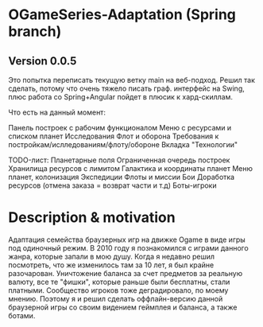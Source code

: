 # OGameSeries-Adaptation (Spring branch)

## Version 0.0.5

Это попытка переписать текущую ветку main на веб-подход.
Решил так сделать, потому что очень тяжело писать граф. интерфейс на Swing,
плюс работа со Spring+Angular пойдет в плюсик к хард-скиллам.

Что есть на данный момент:

Панель построек с рабочим функционалом
Меню с ресурсами и списком планет
Исследования
Флот и оборона
Требования к постройкам/ислледованиям/флоту/обороне
Вкладка "Технологии"

TODO-лист:
Планетарные поля
Ограниченная очередь построек
Хранилища ресурсов с лимитом
Галактика и координаты планет
Меню планет, колонизация
Экспедиции
Флоты и миссии
Бои
Доработка ресурсов (отмена заказа = возврат части и т.д)
Боты-игроки

# Description & motivation 

Адаптация семейства браузерных игр на движке Ogame в виде игры под одиночный режим. В 2010 году я познакомился с играми данного жанра, которые запали в мою душу. Когда я недавно решил посмотреть, что же изменилось там за 10 лет, я был крайне разочарован. Уничтожение баланса за счет предметов за реальную валюту, все те "фишки", которые раньше были бесплатны, стали платными. Сообщество игроков тоже деградировало, по моему мнению. Поэтому я и решил сделать оффлайн-версию данной браузерной игры со своим видением геймплея и баланса, а также ботами. 